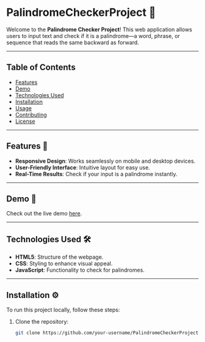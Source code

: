 # PalindromeCheckerProject 🧩

Welcome to the **Palindrome Checker Project**! This web application allows users to input text and check if it is a palindrome—a word, phrase, or sequence that reads the same backward as forward.

---

## Table of Contents
- [Features](#features)
- [Demo](#demo)
- [Technologies Used](#technologies-used)
- [Installation](#installation)
- [Usage](#usage)
- [Contributing](#contributing)
- [License](#license)

---

## Features 🌟
- **Responsive Design**: Works seamlessly on mobile and desktop devices.
- **User-Friendly Interface**: Intuitive layout for easy use.
- **Real-Time Results**: Check if your input is a palindrome instantly.

---

## Demo 🎥
Check out the live demo [here](https://elorf-lahcen.github.io/PalindromeCheckerProject/).

---

## Technologies Used 🛠️
- **HTML5**: Structure of the webpage.
- **CSS**: Styling to enhance visual appeal.
- **JavaScript**: Functionality to check for palindromes.

---

## Installation ⚙️
To run this project locally, follow these steps:

1. Clone the repository:
   ```bash
   git clone https://github.com/your-username/PalindromeCheckerProject.git

